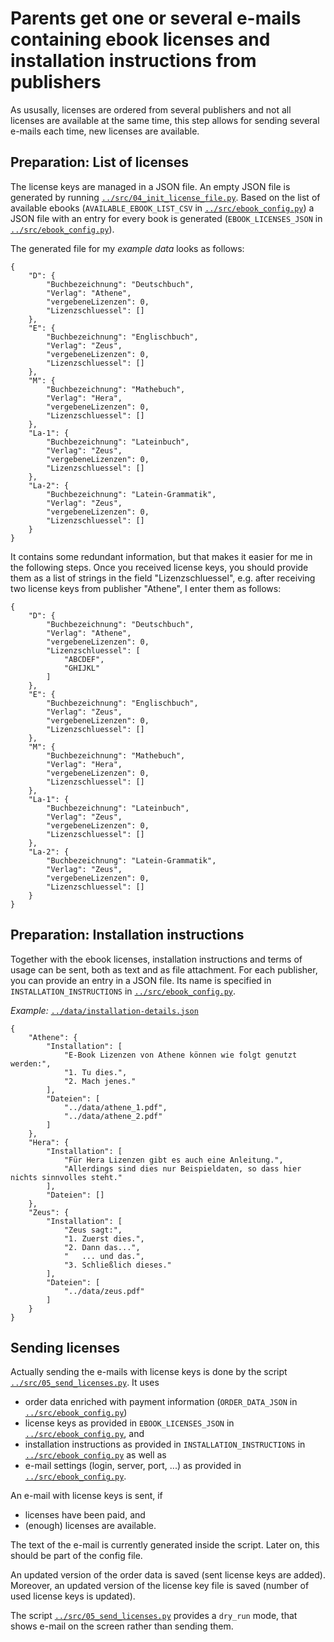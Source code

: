 # Parents get one or several e-mails containing ebook licenses and installation instructions from publishers

As ususally, licenses are ordered from several publishers and not all licenses are available at the same time, this step allows for sending several e-mails each time, new licenses are available.

## Preparation: List of licenses

The license keys are managed in a JSON file. An empty JSON file is generated by running [`../src/04_init_license_file.py`](../src/04_init_license_file.py). Based on the list of available ebooks (`AVAILABLE_EBOOK_LIST_CSV` in [`../src/ebook_config.py`](../src/ebook_config.py)) a JSON file with an entry for every book is generated (`EBOOK_LICENSES_JSON` in [`../src/ebook_config.py`](../src/ebook_config.py)).

The generated file for my *example data* looks as follows:
```
{
    "D": {
        "Buchbezeichnung": "Deutschbuch",
        "Verlag": "Athene",
        "vergebeneLizenzen": 0,
        "Lizenzschluessel": []
    },
    "E": {
        "Buchbezeichnung": "Englischbuch",
        "Verlag": "Zeus",
        "vergebeneLizenzen": 0,
        "Lizenzschluessel": []
    },
    "M": {
        "Buchbezeichnung": "Mathebuch",
        "Verlag": "Hera",
        "vergebeneLizenzen": 0,
        "Lizenzschluessel": []
    },
    "La-1": {
        "Buchbezeichnung": "Lateinbuch",
        "Verlag": "Zeus",
        "vergebeneLizenzen": 0,
        "Lizenzschluessel": []
    },
    "La-2": {
        "Buchbezeichnung": "Latein-Grammatik",
        "Verlag": "Zeus",
        "vergebeneLizenzen": 0,
        "Lizenzschluessel": []
    }
}
```

It contains some redundant information, but that makes it easier for me in the following steps. Once you received license keys, you should provide them as a list of strings in the field "Lizenzschluessel", e.g. after receiving two license keys from publisher "Athene", I enter them as follows:

```
{
    "D": {
        "Buchbezeichnung": "Deutschbuch",
        "Verlag": "Athene",
        "vergebeneLizenzen": 0,
        "Lizenzschluessel": [
            "ABCDEF",
            "GHIJKL"
        ]
    },
    "E": {
        "Buchbezeichnung": "Englischbuch",
        "Verlag": "Zeus",
        "vergebeneLizenzen": 0,
        "Lizenzschluessel": []
    },
    "M": {
        "Buchbezeichnung": "Mathebuch",
        "Verlag": "Hera",
        "vergebeneLizenzen": 0,
        "Lizenzschluessel": []
    },
    "La-1": {
        "Buchbezeichnung": "Lateinbuch",
        "Verlag": "Zeus",
        "vergebeneLizenzen": 0,
        "Lizenzschluessel": []
    },
    "La-2": {
        "Buchbezeichnung": "Latein-Grammatik",
        "Verlag": "Zeus",
        "vergebeneLizenzen": 0,
        "Lizenzschluessel": []
    }
}
```

## Preparation: Installation instructions

Together with the ebook licenses, installation instructions and terms of usage can be sent, both as text and as file attachment. For each publisher, you can provide an entry in a JSON file. Its name is specified in `INSTALLATION_INSTRUCTIONS` in [`../src/ebook_config.py`](../src/ebook_config.py).

*Example:* [`../data/installation-details.json`](../data/installation-details.json)

```
{
    "Athene": {
        "Installation": [
            "E-Book Lizenzen von Athene können wie folgt genutzt werden:",
            "1. Tu dies.",
            "2. Mach jenes."
        ],
        "Dateien": [
            "../data/athene_1.pdf",
            "../data/athene_2.pdf"
        ]
    },
    "Hera": {
        "Installation": [
            "Für Hera Lizenzen gibt es auch eine Anleitung.",
            "Allerdings sind dies nur Beispieldaten, so dass hier nichts sinnvolles steht."
        ],
        "Dateien": []
    },
    "Zeus": {
        "Installation": [
            "Zeus sagt:",
            "1. Zuerst dies.",
            "2. Dann das...",
            "   ... und das.",
            "3. Schließlich dieses."
        ],
        "Dateien": [
            "../data/zeus.pdf"
        ]
    }
}
```

## Sending licenses

Actually sending the e-mails with license keys is done by the script [`../src/05_send_licenses.py`](../src/05_send_licenses.py). It uses 
- order data enriched with payment information (`ORDER_DATA_JSON` in [`../src/ebook_config.py`](../src/ebook_config.py))
- license keys as provided in `EBOOK_LICENSES_JSON` in [`../src/ebook_config.py`](../src/ebook_config.py), and
- installation instructions as provided in `INSTALLATION_INSTRUCTIONS` in [`../src/ebook_config.py`](../src/ebook_config.py)
as well as 
- e-mail settings (login, server, port, ...) as provided in [`../src/ebook_config.py`](../src/ebook_config.py).

An e-mail with license keys is sent, if
- licenses have been paid, and
- (enough) licenses are available.

The text of the e-mail is currently generated inside the script. Later on, this should be part of the config file.

An updated version of the order data is saved (sent license keys are added). Moreover, an updated version of the license key file is saved (number of used license keys is updated).

The script [`../src/05_send_licenses.py`](../src/05_send_licenses.py) provides a `dry_run` mode, that shows e-mail on the screen rather than sending them.